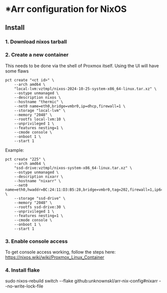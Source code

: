 # *Arr configuration for NixOS

## Install

### 1. Download nixos tarball

### 2. Create a new container

This needs to be done via the shell of Proxmox itself. Using the UI will have some flaws

    pct create "<ct id>" \
        --arch amd64 \
        "local-lvm:vztmpl/nixos-2024-10-25-system-x86_64-linux.tar.xz" \
        --ostype unmanaged \
        --description nixos \
        --hostname "thermic" \
        --net0 name=eth0,bridge=vmbr0,ip=dhcp,firewall=1 \
        --storage "local-lvm" \
        --memory "2048" \
        --rootfs local-lvm:10 \
        --unprivileged 1 \
        --features nesting=1 \
        --cmode console \
        --onboot 1 \
        --start 1

Example:

    pct create "225" \
        --arch amd64 \
        "ssd-drive:vztmpl/nixos-system-x86_64-linux.tar.xz" \
        --ostype unmanaged \
        --description nixarr \
        --hostname "nixarr" \
        --net0 name=eth0,hwaddr=BC:24:11:D3:B5:28,bridge=vmbr0,tag=202,firewall=1,ip6=dhcp,ip=dhcp \
        --storage "ssd-drive" \
        --memory "2048" \
        --rootfs ssd-drive:30 \
        --unprivileged 1 \
        --features nesting=1 \
        --cmode console \
        --onboot 1 \
        --start 1

### 3. Enable console access

To get console access working, follow the steps here: https://nixos.wiki/wiki/Proxmox_Linux_Container

### 4. Install flake

sudo nixos-rebuild switch --flake github:unknownskl/arr-nix-config#nixarr --no-write-lock-file